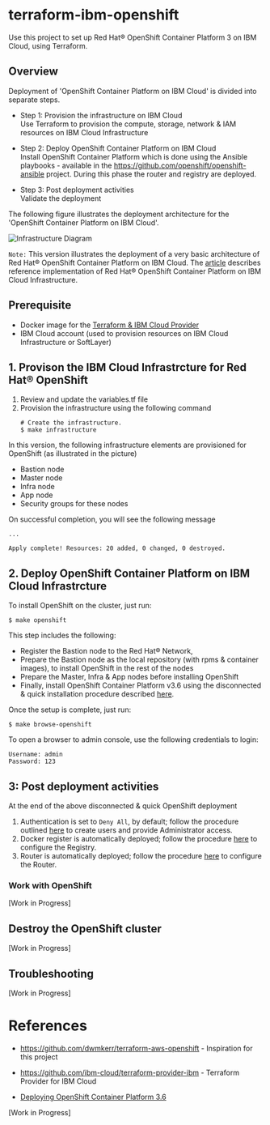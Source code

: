 # terraform-ibm-openshift

Use this project to set up Red Hat® OpenShift Container Platform 3 on IBM Cloud, using Terraform.

## Overview
Deployment of 'OpenShift Container Platform on IBM Cloud' is divided into separate steps.
	
* Step 1: Provision the infrastructure on IBM Cloud <br>
  Use Terraform to provision the compute, storage, network & IAM resources on IBM Cloud Infrastructure
  
* Step 2: Deploy OpenShift Container Platform on IBM Cloud <br>
  Install OpenShift Container Platform which is done using the Ansible playbooks - available in the https://github.com/openshift/openshift-ansible project. 
  During this phase the router and registry are deployed.
  
* Step 3: Post deployment activities <br>
  Validate the deployment

The following figure illustrates the deployment architecture for the 'OpenShift Container Platform on IBM Cloud'.

![Infrastructure Diagram](https://github.com/IBMTerraform/terraform-ibm-openshift/blob/master/docs/infra-diagram.png)

`Note:` This version illustrates the deployment of a very basic architecture of Red Hat® OpenShift Container Platform on IBM Cloud.  The [article](https://github.com/IBMTerraform/terraform-ibm-openshift/blob/master/docs/01-Provision-Infra.md) describes reference implementation of Red Hat® OpenShift Container Platform on IBM Cloud Infrastructure.

## Prerequisite

* Docker image for the [Terraform & IBM Cloud Provider](https://github.com/ibm-cloud/terraform-provider-ibm#docker-image-for-the-provider) 
* IBM Cloud account (used to provision resources on IBM Cloud Infrastructure or SoftLayer)


## 1. Provison the IBM Cloud Infrastrcture for Red Hat® OpenShift

1. Review and update the variables.tf file 
1. Provision the infrastructure using the following command
   ``` console
   # Create the infrastructure.
   $ make infrastructure
   ```
In this version, the following infrastructure elements are provisioned for OpenShift (as illustrated in the picture)
* Bastion node 
* Master node 
* Infra node
* App node
* Security groups for these nodes

On successful completion, you will see the following message
   ```
   ...

   Apply complete! Resources: 20 added, 0 changed, 0 destroyed.
   ```

## 2. Deploy OpenShift Container Platform on IBM Cloud Infrastrcture

To install OpenShift on the cluster, just run:
   ``` console
   $ make openshift
   ```

This step includes the following: 
* Register the Bastion node to the Red Hat® Network, 
* Prepare the Bastion node as the local repository (with rpms & container images), to install OpenShift in the rest of the nodes
* Prepare the Master, Infra & App nodes before installing OpenShift
* Finally, install OpenShift Container Platform v3.6 using the disconnected & quick installation procedure described [here]( https://docs.openshift.com/container-platform/3.6/install_config/install/disconnected_install.html). 


Once the setup is complete, just run:

   ``` console
   $ make browse-openshift
   ```

To open a browser to admin console, use the following credentials to login:
   ``` console
   Username: admin
   Password: 123
   ```

## 3: Post deployment activities

At the end of the above disconnected & quick OpenShift deployment

1. Authentication is set to `Deny All`, by default; follow the procedure outlined [here](https://docs.openshift.com/container-platform/3.6/install_config/configuring_authentication.html#install-config-configuring-authentication) to create users and provide Administrator access.  
1. Docker register is automatically deployed; follow the procedure [here](https://docs.openshift.com/container-platform/3.6/install_config/registry/index.html#install-config-registry-overview) to configure the Registry. 
1. Router is automatically deployed; follow the procedure [here](https://docs.openshift.com/container-platform/3.6/install_config/router/index.html#install-config-router-overview) to configure the Router.


### Work with OpenShift

\[Work in Progress\]

## Destroy the OpenShift cluster

\[Work in Progress\]

## Troubleshooting

\[Work in Progress\]

# References

* https://github.com/dwmkerr/terraform-aws-openshift - Inspiration for this project
  
* https://github.com/ibm-cloud/terraform-provider-ibm - Terraform Provider for IBM Cloud  
  
* [Deploying OpenShift Container Platform 3.6](https://docs.openshift.com/container-platform/3.6/install_config/install/quick_install.html)

\[Work in Progress\]

